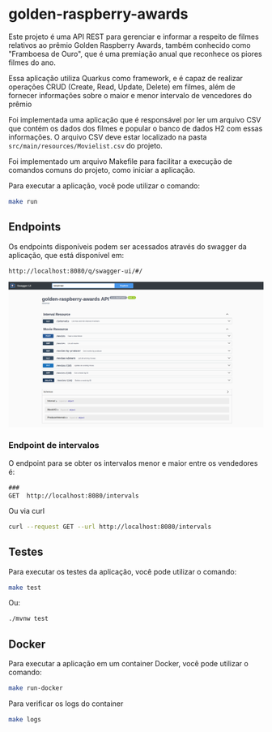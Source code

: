 # golden-raspberry-awards

Este projeto é uma API REST para gerenciar e informar a respeito de filmes relativos ao prêmio Golden Raspberry Awards,
também conhecido como "Framboesa de Ouro", que é uma premiação anual que reconhece os piores filmes do ano.

Essa aplicação utiliza Quarkus como framework, e é capaz de realizar operações CRUD (Create, Read, Update, Delete) em
filmes, além de fornecer informações sobre o maior e menor intervalo de vencedores do prêmio

Foi implementada uma aplicação que é responsável por ler um arquivo CSV que contém os dados dos filmes e popular o banco
de dados H2 com essas informações. O arquivo CSV deve estar localizado na pasta `src/main/resources/Movielist.csv` do
projeto.

Foi implementado um arquivo Makefile para facilitar a execução de comandos comuns do projeto, como iniciar a aplicação.

Para executar a aplicação, você pode utilizar o comando:

```bash
make run
```

## Endpoints

Os endpoints disponíveis podem ser acessados através do swagger da aplicação, que está disponível em:

```
http://localhost:8080/q/swagger-ui/#/
```

![Swagger da Aplicação](swagger.png "Swagger da aplicação")

### Endpoint de intervalos

O endpoint para se obter os intervalos menor e maior entre os vendedores é:

```http
###
GET  http://localhost:8080/intervals
```

Ou via curl

```bash
curl --request GET --url http://localhost:8080/intervals 
```

## Testes

Para executar os testes da aplicação, você pode utilizar o comando:

```bash
make test
```

Ou:

```bash
./mvnw test
```

## Docker

Para executar a aplicação em um container Docker, você pode utilizar o comando:

```bash
make run-docker
```

Para verificar os logs do container

```bash
make logs
```
